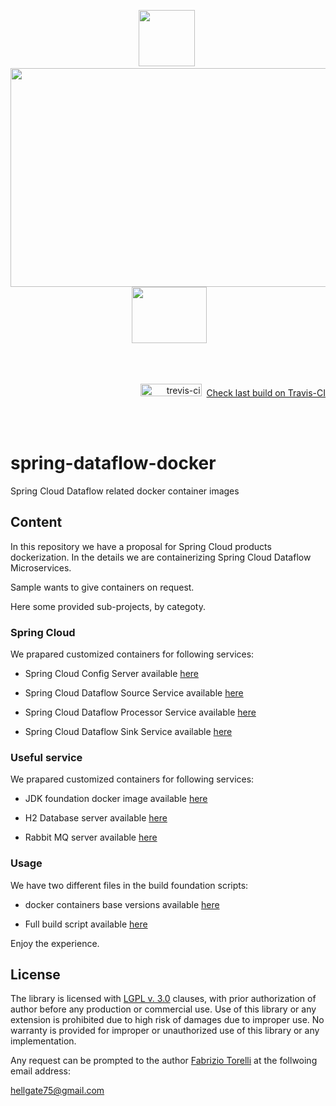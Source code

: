 <p align="center">
<image width="90" height="90" src="images/flow-centric-poc-logo.png"></image>&nbsp;
<image width="550" height="350" src="images/spring-dataflow-logo.png">
&nbsp;<image width="120" height="90" src="images/docker-logo.png"></image>
</p><br/>
<br/>
<p align="right">
<img src="https://travis-ci.org/hellgate75/spring-dataflow-docker.svg?branch=flow-centric" alt="trevis-ci" width="98" height="20" />
&nbsp;<a href="https://travis-ci.org/hellgate75/spring-dataflow-docker">Check last build on Travis-CI</a></p><br/>
<br/>




# spring-dataflow-docker

Spring Cloud Dataflow related docker container images





## Content

In this repository we have a proposal for Spring Cloud products dockerization. In the details we are containerizing Spring Cloud Dataflow Microservices.

Sample wants to give containers on request.

Here some provided sub-projects, by categoty.




### Spring Cloud

We prapared customized containers for following services:

* Spring Cloud Config Server available [here](/spring-cloud-config-server)

* Spring Cloud Dataflow Source Service available [here](/spring-dataflow-ms-source)

* Spring Cloud Dataflow Processor Service available [here](/spring-dataflow-ms-processor)

* Spring Cloud Dataflow Sink Service available [here](/spring-dataflow-ms-sink)




### Useful service

We prapared customized containers for following services:

* JDK foundation docker image available [here](/system-infra-oracle-jdk-1.8)

* H2 Database server available [here](/system-services-h2-database-server)

* Rabbit MQ server available [here](/system-services-rabbitmq)




### Usage



We have two different files in the build foundation scripts:

* docker containers base versions available [here](/docker-vars.sh)

* Full build script available [here](/build-all.sh)


Enjoy the experience.



## License

The library is licensed with [LGPL v. 3.0](/LICENSE) clauses, with prior authorization of author before any production or commercial use. Use of this library or any extension is prohibited due to high risk of damages due to improper use. No warranty is provided for improper or unauthorized use of this library or any implementation.

Any request can be prompted to the author [Fabrizio Torelli](https://www.linkedin.com/in/fabriziotorelli) at the follwoing email address:

[hellgate75@gmail.com](mailto:hellgate75@gmail.com)
